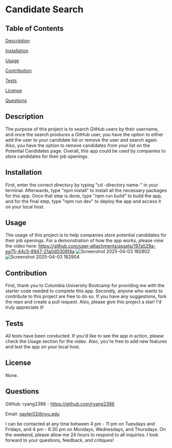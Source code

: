 
# Candidate Search

## Table of Contents

[Description](#Description)

[Installation](#Installation)

[Usage](#Usage)

[Contribution](#Contribution)

[Tests](#Tests)

[License](#License)

[Questions](#Questions)


## Description
The purpose of this project is to search GitHub users by their username, and once the search produces a GitHub user, you have the option to either add the user to your candidate list or remove the user and search again. Also, you have the option to remove candidates from your list on the Potential Candidates page. Overall, this app could be used by companies to store candidates for their job openings.

## Installation
First, enter the correct directory by typing "cd -directory name-" in your terminal. Afterwards, type "npm install" to install all the necessary packages for this app. Once that step is done, type "npm run build" to build the app, and for the final step, type "npm run dev" to deploy the app and access it on your local host.

## Usage
The usage of this project is to help companies store potential candidates for their job openings. For a demonstration of how the app works, please view the video here: https://github.com/user-attachments/assets/197a529a-ea75-44c5-8947-21a0d0308f4a
![Screenshot 2025-04-03 182802](https://github.com/user-attachments/assets/01256d0c-eaea-4808-8042-9ae7ccce628a)
![Screenshot 2025-04-03 182904](https://github.com/user-attachments/assets/2200d81d-476d-41ef-b5dc-d32e892b09c7)


## Contribution
First, thank you to Columbia University Bootcamp for providing me with the starter code needed to complete this app. Secondly, anyone who wants to contribute to this project are free to do so. If you have any suggestions, fork the repo and create a pull request. Also, please give this project a star! I'd truly appreciate it!

## Tests
All tests have been conducted. If you'd like to see the app in action, please check the Usage section for the video. Also, you're free to add new features and test the app on your local host.

## License
None.

## Questions
GitHub: ryang2386 - https://github.com/ryang2386

Email: gayler02@nyu.edu

I can be contacted at any time between 4 pm - 11 pm on Tuesdays and Fridays, and 4 pm - 6:30 pm on Mondays, Wednesdays, and Thursdays. On the weekend, please allow me 24 hours to respond to all inquiries. I look forward to your questions, feedback, and critiques!
